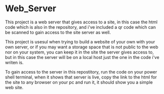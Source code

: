 # Web_Server
This project is a web server that gives access to a site, in this case the html code which is 
also in the repository, and i've included a qr code which can be scanned to gain access to the 
site server as well.

This project is usesul when trying to build a website of your own with your own server, or if 
you may want a storage space that is not public to the web nor on your system, you can keep it
in the site the server gives access to, but in this case the server will be on a local host just 
the one in the code i've writen is.

To gain access to the server in this repostitory, run the code on your power shell terminal, when 
it shows that server is live, copy the link to the html for the site to any browser on your pc and 
run it, it should show you a simple web site.
